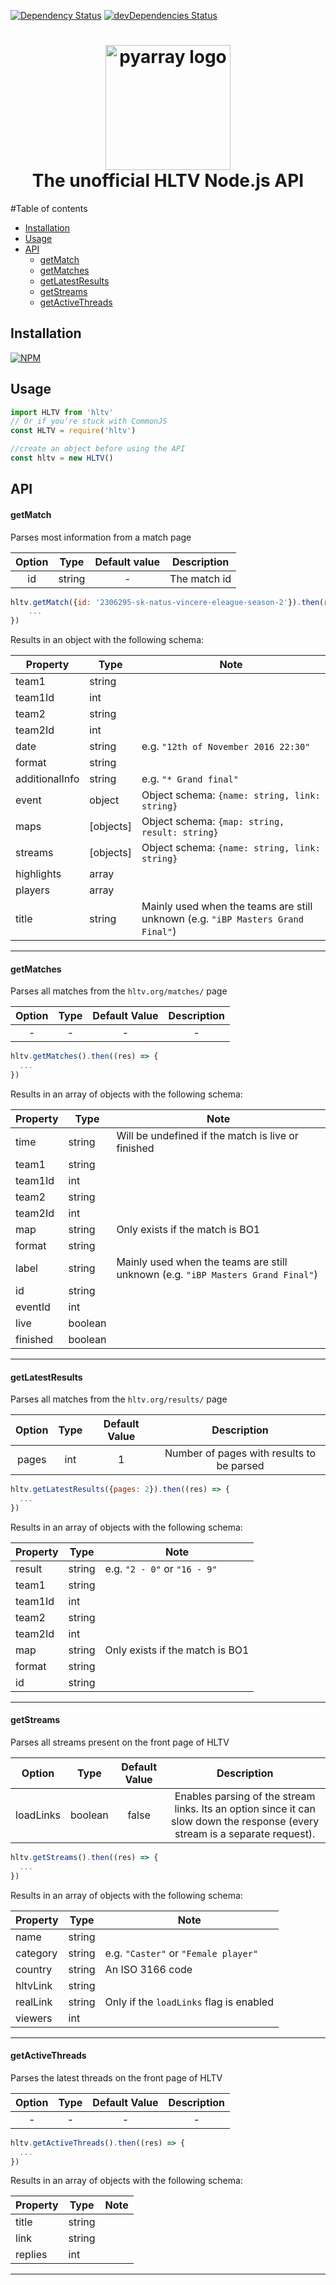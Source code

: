 [![Dependency Status](https://david-dm.org/gigobyte/hltv.svg)](https://david-dm.org/gigobyte/hltv)
[![devDependencies Status](https://david-dm.org/gigobyte/hltv/dev-status.svg)](https://david-dm.org/gigobyte/hltv?type=dev)

<h1 align="center">
  <img src="http://www.archiveteam.org/images/6/69/HLTV_logo.png" alt="pyarray logo" width="200">
  <br>
  The unofficial HLTV Node.js API
  <br>
</h1>

#Table of contents

- [Installation](#installation)
- [Usage](#usage)
- [API](#api)
  - [getMatch](#getmatch)
  - [getMatches](#getmatches)
  - [getLatestResults](#getlatestresults)
  - [getStreams](#getstreams)
  - [getActiveThreads](#getactivethreads)

## Installation

[![NPM](https://nodei.co/npm/hltv.png)](https://nodei.co/npm/hltv/)

## Usage

```javascript
import HLTV from 'hltv'
// Or if you're stuck with CommonJS
const HLTV = require('hltv')

//create an object before using the API
const hltv = new HLTV()
```

## API

#### getMatch

Parses most information from a match page

Option | Type | Default value | Description |
:---:|:---:|:---:|:---:|
id | string | - | The match id

```javascript
hltv.getMatch({id: '2306295-sk-natus-vincere-eleague-season-2'}).then(res => {
    ...
})
```

Results in an object with the following schema:

Property | Type | Note
---|---|---|
team1 | string 
team1Id | int
team2 | string
team2Id | int
date | string | e.g. `"12th of November 2016 22:30"`
format | string
additionalInfo | string | e.g. `"* Grand final"`
event | object | Object schema: `{name: string, link: string}`
maps | [objects] | Object schema: `{map: string, result: string}`
streams | [objects] | Object schema: `{name: string, link: string}`
highlights | array
players | array
title | string | Mainly used when the teams are still unknown (e.g. `"iBP Masters Grand Final"`)

***

#### getMatches

Parses all matches from the `hltv.org/matches/` page

Option | Type | Default Value | Description |
:---:|:---:|:---:|:---:|
- | - | - | - |
```javascript
hltv.getMatches().then((res) => {
  ...
})
```
Results in an array of objects with the following schema:

Property | Type | Note
---|---|---|
time | string | Will be undefined if the match is live or finished
team1 | string
team1Id | int
team2 | string 
team2Id | int
map | string | Only exists if the match is BO1
format | string |
label | string | Mainly used when the teams are still unknown (e.g. `"iBP Masters Grand Final"`)
id | string
eventId | int 
live | boolean 
finished | boolean

***

#### getLatestResults

Parses all matches from the `hltv.org/results/` page

Option | Type | Default Value | Description |
:---:|:---:|:---:|:---:|
pages | int | 1 | Number of pages with results to be parsed |

```javascript
hltv.getLatestResults({pages: 2}).then((res) => {
  ...
})
```

Results in an array of objects with the following schema:

Property | Type | Note
---|---|---|
result | string | e.g. `"2 - 0"` or `"16 - 9"`
team1 | string
team1Id | int
team2 | string 
team2Id | int
map | string | Only exists if the match is BO1
format | string
id | string

***

#### getStreams

Parses all streams present on the front page of HLTV

Option | Type | Default Value | Description |
:---:|:---:|:---:|:---:|
loadLinks | boolean | false | Enables parsing of the stream links. Its an option since it can slow down the response (every stream is a separate request).

```javascript
hltv.getStreams().then((res) => {
  ...
})
```

Results in an array of objects with the following schema:

Property | Type | Note
---|---|---|
name | string 
category | string | e.g. `"Caster"` or `"Female player"`
country | string | An ISO 3166 code
hltvLink | string 
realLink | string | Only if the `loadLinks` flag is enabled
viewers | int 

***

#### getActiveThreads

Parses the latest threads on the front page of HLTV

Option | Type | Default Value | Description |
:---:|:---:|:---:|:---:|
- | - | - | - |

```javascript
hltv.getActiveThreads().then((res) => {
  ...
})
```

Results in an array of objects with the following schema:

Property | Type | Note
---|---|---|
title | string
link | string
replies | int

***
